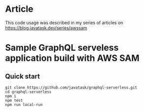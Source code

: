 # Article
This code usage was described in my series of articles on https://blog.javatask.dev/series/awssam
# Sample GraphQL serveless application build with AWS SAM
## Quick start
```
git clone https://github.com/javatask/graphql-serverless.git
cd graphql-serverless
npm i
npm test
npm run local-run
```
